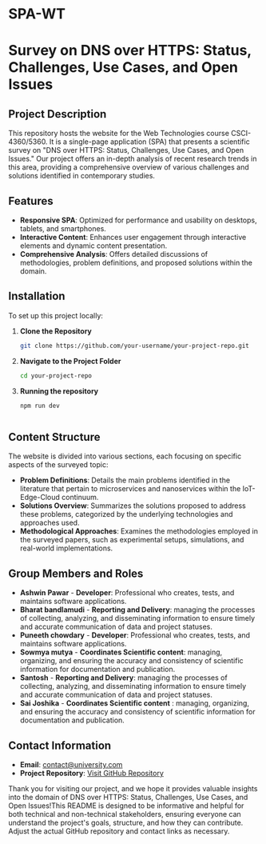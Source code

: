 # SPA-WT


# Survey on DNS over HTTPS: Status, Challenges, Use Cases, and Open Issues
## Project Description
This repository hosts the website for the Web Technologies course CSCI-4360/5360. It is a single-page application (SPA) that presents a scientific survey on "DNS over HTTPS: Status, Challenges, Use Cases, and Open Issues." Our project offers an in-depth analysis of recent research trends in this area, providing a comprehensive overview of various challenges and solutions identified in contemporary studies.

## Features
- **Responsive SPA**: Optimized for performance and usability on desktops, tablets, and smartphones.
- **Interactive Content**: Enhances user engagement through interactive elements and dynamic content presentation.
- **Comprehensive Analysis**: Offers detailed discussions of methodologies, problem definitions, and proposed solutions within the domain.

## Installation
To set up this project locally:

1. **Clone the Repository**
   ```bash
   git clone https://github.com/your-username/your-project-repo.git
   
2. **Navigate to the Project Folder**
    ```bash
    cd your-project-repo

3. **Running the repository**
    ```
    npm run dev


Content Structure
-----------------

The website is divided into various sections, each focusing on specific aspects of the surveyed topic:

-   **Problem Definitions**: Details the main problems identified in the literature that pertain to microservices and nanoservices within the IoT-Edge-Cloud continuum.
-   **Solutions Overview**: Summarizes the solutions proposed to address these problems, categorized by the underlying technologies and approaches used.
-   **Methodological Approaches**: Examines the methodologies employed in the surveyed papers, such as experimental setups, simulations, and real-world implementations.

Group Members and Roles
-----------------------

-   **Ashwin Pawar** - **Developer**: Professional who creates, tests, and maintains software applications.
-   **Bharat bandlamudi** - **Reporting and Delivery**: managing the processes of collecting, analyzing, and disseminating information to ensure timely and accurate communication of data and project statuses.
-   **Puneeth chowdary** - **Developer**: Professional who creates, tests, and maintains software applications.
-   **Sowmya mutya** - **Coordinates Scientific content**:  managing, organizing, and ensuring the accuracy and consistency of scientific information for documentation and publication.
-   **Santosh** - **Reporting and Delivery**: managing the processes of collecting, analyzing, and disseminating information to ensure timely and accurate communication of data and project statuses.
-   **Sai Joshika** - **Coordinates Scientific content** :  managing, organizing, and ensuring the accuracy and consistency of scientific information for documentation and publication.



Contact Information
-------------------

-   **Email**: contact@university.com
-   **Project Repository**: [Visit GitHub Repository](https://github.com/your-username/your-project-repo)

Thank you for visiting our project, and we hope it provides valuable insights into the domain of DNS over HTTPS: Status, Challenges, Use Cases, and Open Issues!This README is designed to be informative and helpful for both technical and non-technical stakeholders, ensuring everyone can understand the project's goals, structure, and how they can contribute. Adjust the actual GitHub repository and contact links as necessary.
